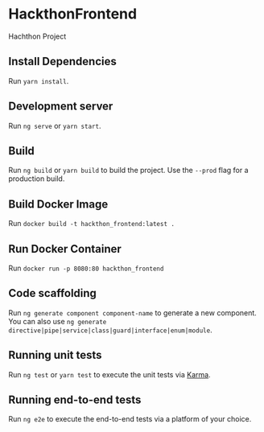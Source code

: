 # HackthonFrontend

Hachthon Project

## Install Dependencies

Run `yarn install`.

## Development server

Run `ng serve` or `yarn start`.

## Build

Run `ng build` or `yarn build` to build the project. 
Use the `--prod` flag for a production build.

## Build Docker Image

Run `docker build -t hackthon_frontend:latest .`

## Run Docker Container

Run `docker run -p 8080:80 hackthon_frontend`


## Code scaffolding

Run `ng generate component component-name` to generate a new component. You can also use `ng generate directive|pipe|service|class|guard|interface|enum|module`.

## Running unit tests

Run `ng test` or `yarn test` to execute the unit tests via [Karma](https://karma-runner.github.io).

## Running end-to-end tests

Run `ng e2e` to execute the end-to-end tests via a platform of your choice.
